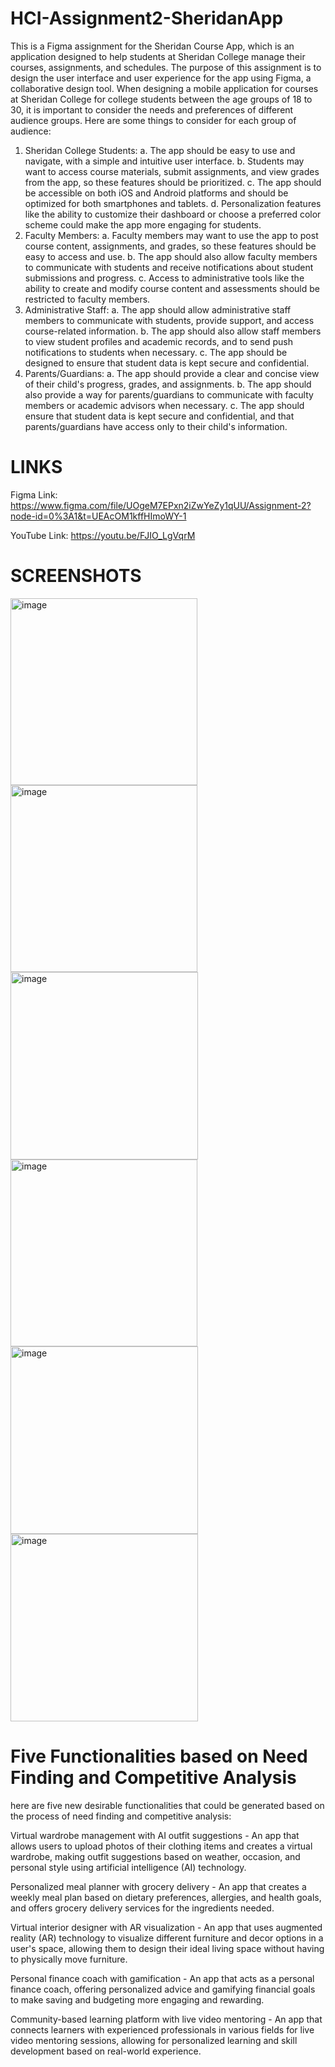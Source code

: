 # HCI-Assignment2-SheridanApp
This is a Figma assignment for the Sheridan Course App, which is an application designed to help students at Sheridan College manage their courses, assignments, and schedules. The purpose of this assignment is to design the user interface and user experience for the app using Figma, a collaborative design tool.
When designing a mobile application for courses at Sheridan College for college students between the age groups of 18 to 30, it is important to consider the needs and preferences of different audience groups. Here are some things to consider for each group of audience:
1.	Sheridan College Students:
a.	The app should be easy to use and navigate, with a simple and intuitive user interface.
b.	Students may want to access course materials, submit assignments, and view grades from the app, so these features should be prioritized.
c.	The app should be accessible on both iOS and Android platforms and should be optimized for both smartphones and tablets.
d.	Personalization features like the ability to customize their dashboard or choose a preferred color scheme could make the app more engaging for students.
2.	Faculty Members:
a.	Faculty members may want to use the app to post course content, assignments, and grades, so these features should be easy to access and use.
b.	The app should also allow faculty members to communicate with students and receive notifications about student submissions and progress.
c.	Access to administrative tools like the ability to create and modify course content and assessments should be restricted to faculty members.
3.	Administrative Staff:
a.	The app should allow administrative staff members to communicate with students, provide support, and access course-related information.
b.	The app should also allow staff members to view student profiles and academic records, and to send push notifications to students when necessary.
c.	The app should be designed to ensure that student data is kept secure and confidential.
4.	Parents/Guardians:
a.	The app should provide a clear and concise view of their child's progress, grades, and assignments.
b.	The app should also provide a way for parents/guardians to communicate with faculty members or academic advisors when necessary.
c.	The app should ensure that student data is kept secure and confidential, and that parents/guardians have access only to their child's information.

# LINKS
Figma Link: https://www.figma.com/file/UOgeM7EPxn2iZwYeZy1qUU/Assignment-2?node-id=0%3A1&t=UEAcOM1kffHImoWY-1

YouTube Link: https://youtu.be/FJIO_LgVqrM

# SCREENSHOTS

<img width="299" alt="image" src="https://user-images.githubusercontent.com/83643214/219991955-2b32bfc6-1d02-481a-bf4c-f249ebbccbb8.png">
<img width="299" alt="image" src="https://user-images.githubusercontent.com/83643214/219991995-7b48bebe-08dc-41fc-a259-1f0436cb4bee.png">
<img width="300" alt="image" src="https://user-images.githubusercontent.com/83643214/219992008-27cec3aa-dbe6-4068-859f-003445cbbced.png">
<img width="299" alt="image" src="https://user-images.githubusercontent.com/83643214/219992016-653f71e7-315b-4ec3-a5e2-7dfaa9de13dc.png">
<img width="300" alt="image" src="https://user-images.githubusercontent.com/83643214/219992021-b0e9579f-e73f-4a7b-8a46-970b6b25277b.png">
<img width="300" alt="image" src="https://user-images.githubusercontent.com/83643214/219992026-22e2ac58-b3ec-4ab4-9d32-72f3230608af.png">

# Five Functionalities based on Need Finding and Competitive Analysis
here are five new desirable functionalities that could be generated based on the process of need finding and competitive analysis:

Virtual wardrobe management with AI outfit suggestions - An app that allows users to upload photos of their clothing items and creates a virtual wardrobe, making outfit suggestions based on weather, occasion, and personal style using artificial intelligence (AI) technology.

Personalized meal planner with grocery delivery - An app that creates a weekly meal plan based on dietary preferences, allergies, and health goals, and offers grocery delivery services for the ingredients needed.

Virtual interior designer with AR visualization - An app that uses augmented reality (AR) technology to visualize different furniture and decor options in a user's space, allowing them to design their ideal living space without having to physically move furniture.

Personal finance coach with gamification - An app that acts as a personal finance coach, offering personalized advice and gamifying financial goals to make saving and budgeting more engaging and rewarding.

Community-based learning platform with live video mentoring - An app that connects learners with experienced professionals in various fields for live video mentoring sessions, allowing for personalized learning and skill development based on real-world experience.






